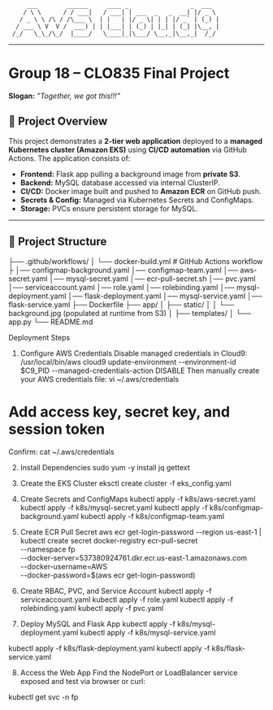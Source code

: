          ___        ______     ____ _                 _  ___  
        / \ \      / / ___|   / ___| | ___  _   _  __| |/ _ \ 
       / _ \ \ /\ / /\___ \  | |   | |/ _ \| | | |/ _` | (_) |
      / ___ \ V  V /  ___) | | |___| | (_) | |_| | (_| |\__, |
     /_/   \_\_/\_/  |____/   \____|_|\___/ \__,_|\__,_|  /_/ 
 ----------------------------------------------------------------- 


# Group 18 – CLO835 Final Project  
**Slogan:** _"Together, we got this!!!"_

## 📌 Project Overview

This project demonstrates a **2-tier web application** deployed to a **managed Kubernetes cluster (Amazon EKS)** using **CI/CD automation** via GitHub Actions. The application consists of:

- **Frontend:** Flask app pulling a background image from **private S3**.
- **Backend:** MySQL database accessed via internal ClusterIP.
- **CI/CD:** Docker image built and pushed to **Amazon ECR** on GitHub push.
- **Secrets & Config:** Managed via Kubernetes Secrets and ConfigMaps.
- **Storage:** PVCs ensure persistent storage for MySQL.

---

## 📁 Project Structure

├── .github/workflows/
│   └── docker-build.yml       # GitHub Actions workflow
├
│── configmap-background.yaml
│── configmap-team.yaml
│── aws-secret.yaml
│── mysql-secret.yaml
│── ecr-pull-secret.sh
│── pvc.yaml
│── serviceaccount.yaml
│── role.yaml
│── rolebinding.yaml
│── mysql-deployment.yaml
│── flask-deployment.yaml
│── mysql-service.yaml
│── flask-service.yaml
├── Dockerfile
├── app/
│   ├── static/
│   │   └── background.jpg (populated at runtime from S3)
│   ├── templates/
│   └── app.py
└── README.md

 Deployment Steps
1. Configure AWS Credentials
Disable managed credentials in Cloud9:
/usr/local/bin/aws cloud9 update-environment --environment-id $C9_PID --managed-credentials-action DISABLE
Then manually create your AWS credentials file:
vi ~/.aws/credentials
# Add access key, secret key, and session token
Confirm:
cat ~/.aws/credentials

2.  Install Dependencies
sudo yum -y install jq gettext

3.  Create the EKS Cluster
eksctl create cluster -f eks_config.yaml

4.  Create Secrets and ConfigMaps
kubectl apply -f k8s/aws-secret.yaml
kubectl apply -f k8s/mysql-secret.yaml
kubectl apply -f k8s/configmap-background.yaml
kubectl apply -f k8s/configmap-team.yaml

5.  Create ECR Pull Secret
aws ecr get-login-password --region us-east-1 | \
kubectl create secret docker-registry ecr-pull-secret \
  --namespace fp \
  --docker-server=537380924761.dkr.ecr.us-east-1.amazonaws.com \
  --docker-username=AWS \
  --docker-password=$(aws ecr get-login-password)
   
6. Create RBAC, PVC, and Service Account
kubectl apply -f serviceaccount.yaml
kubectl apply -f role.yaml
kubectl apply -f rolebinding.yaml
kubectl apply -f pvc.yaml

7.  Deploy MySQL and Flask App
kubectl apply -f k8s/mysql-deployment.yaml
kubectl apply -f k8s/mysql-service.yaml

kubectl apply -f k8s/flask-deployment.yaml
kubectl apply -f k8s/flask-service.yaml

8.  Access the Web App
Find the NodePort or LoadBalancer service exposed and test via browser or curl:

kubectl get svc -n fp

